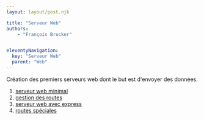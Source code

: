 ```yaml
---
layout: layout/post.njk

title: "Serveur Web"
authors:
    - "François Brucker"


eleventyNavigation:
  key: "Serveur Web"
  parent: "Web"
---
```


<!-- début résumé -->

Création des premiers serveurs web dont le but est d'envoyer des données.

<!-- fin résumé -->

1. [serveur web minimal](./minimal)
2. [gestion des routes](./routes)
3. [serveur web avec express](./express)
4. [routes spéciales](./routes-paramètres)
